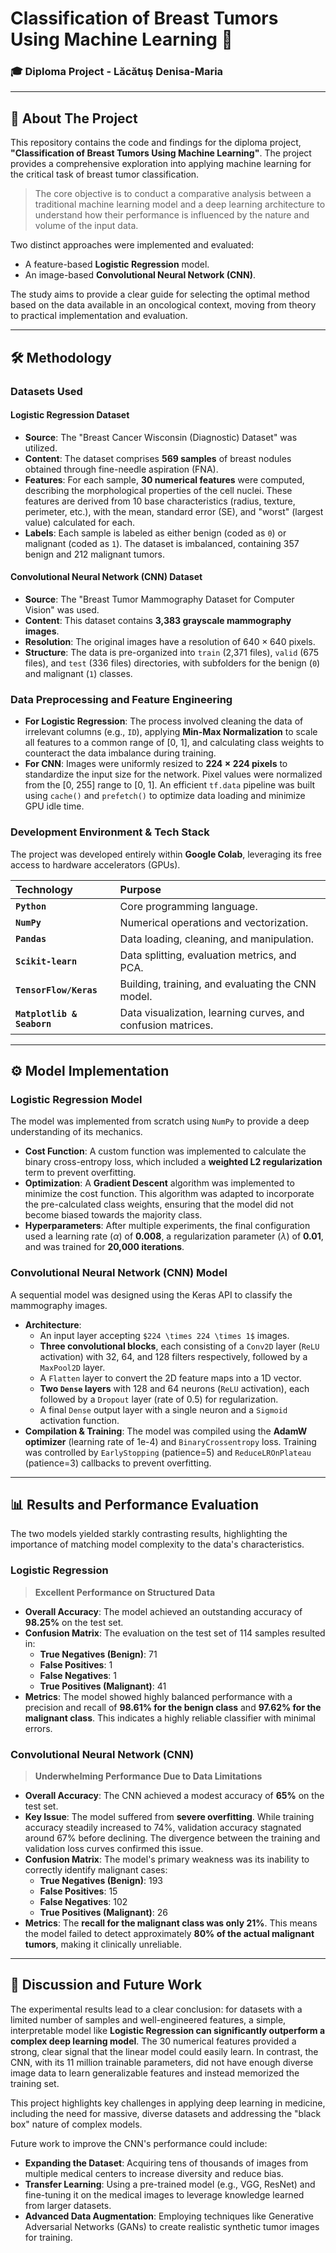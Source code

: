 # Classification of Breast Tumors Using Machine Learning 🔬

### 🎓 Diploma Project - Lăcătuş Denisa-Maria

---

## 📖 About The Project

This repository contains the code and findings for the diploma project, **"Classification of Breast Tumors Using Machine Learning"**. The project provides a comprehensive exploration into applying machine learning for the critical task of breast tumor classification.

> The core objective is to conduct a comparative analysis between a traditional machine learning model and a deep learning architecture to understand how their performance is influenced by the nature and volume of the input data.

Two distinct approaches were implemented and evaluated:
- A feature-based **Logistic Regression** model.
- An image-based **Convolutional Neural Network (CNN)**.

The study aims to provide a clear guide for selecting the optimal method based on the data available in an oncological context, moving from theory to practical implementation and evaluation.

---

## 🛠️ Methodology

### Datasets Used

#### Logistic Regression Dataset
- **Source**: The "Breast Cancer Wisconsin (Diagnostic) Dataset" was utilized.
- **Content**: The dataset comprises **569 samples** of breast nodules obtained through fine-needle aspiration (FNA).
- **Features**: For each sample, **30 numerical features** were computed, describing the morphological properties of the cell nuclei. These features are derived from 10 base characteristics (radius, texture, perimeter, etc.), with the mean, standard error (SE), and "worst" (largest value) calculated for each.
- **Labels**: Each sample is labeled as either benign (coded as `0`) or malignant (coded as `1`). The dataset is imbalanced, containing 357 benign and 212 malignant tumors.

#### Convolutional Neural Network (CNN) Dataset
- **Source**: The "Breast Tumor Mammography Dataset for Computer Vision" was used.
- **Content**: This dataset contains **3,383 grayscale mammography images**.
- **Resolution**: The original images have a resolution of $640 \times 640$ pixels.
- **Structure**: The data is pre-organized into `train` (2,371 files), `valid` (675 files), and `test` (336 files) directories, with subfolders for the benign (`0`) and malignant (`1`) classes.

### Data Preprocessing and Feature Engineering

- **For Logistic Regression**: The process involved cleaning the data of irrelevant columns (e.g., `ID`), applying **Min-Max Normalization** to scale all features to a common range of [0, 1], and calculating class weights to counteract the data imbalance during training.
- **For CNN**: Images were uniformly resized to **$224 \times 224$ pixels** to standardize the input size for the network. Pixel values were normalized from the [0, 255] range to [0, 1]. An efficient `tf.data` pipeline was built using `cache()` and `prefetch()` to optimize data loading and minimize GPU idle time.

### Development Environment & Tech Stack

The project was developed entirely within **Google Colab**, leveraging its free access to hardware accelerators (GPUs).

| Technology | Purpose |
| :--- | :--- |
| **`Python`** | Core programming language. |
| **`NumPy`** | Numerical operations and vectorization. |
| **`Pandas`** | Data loading, cleaning, and manipulation. |
| **`Scikit-learn`** | Data splitting, evaluation metrics, and PCA. |
| **`TensorFlow/Keras`**| Building, training, and evaluating the CNN model. |
| **`Matplotlib & Seaborn`**| Data visualization, learning curves, and confusion matrices. |

---

## ⚙️ Model Implementation

### Logistic Regression Model

The model was implemented from scratch using `NumPy` to provide a deep understanding of its mechanics.

- **Cost Function**: A custom function was implemented to calculate the binary cross-entropy loss, which included a **weighted L2 regularization** term to prevent overfitting.
- **Optimization**: A **Gradient Descent** algorithm was implemented to minimize the cost function. This algorithm was adapted to incorporate the pre-calculated class weights, ensuring that the model did not become biased towards the majority class.
- **Hyperparameters**: After multiple experiments, the final configuration used a learning rate ($\alpha$) of **0.008**, a regularization parameter ($\lambda$) of **0.01**, and was trained for **20,000 iterations**.

### Convolutional Neural Network (CNN) Model

A sequential model was designed using the Keras API to classify the mammography images.

- **Architecture**:
    - An input layer accepting `$224 \times 224 \times 1$` images.
    - **Three convolutional blocks**, each consisting of a `Conv2D` layer (`ReLU` activation) with 32, 64, and 128 filters respectively, followed by a `MaxPool2D` layer.
    - A `Flatten` layer to convert the 2D feature maps into a 1D vector.
    - **Two `Dense` layers** with 128 and 64 neurons (`ReLU` activation), each followed by a `Dropout` layer (rate of 0.5) for regularization.
    - A final `Dense` output layer with a single neuron and a `Sigmoid` activation function.
- **Compilation & Training**: The model was compiled using the **AdamW optimizer** (learning rate of 1e-4) and `BinaryCrossentropy` loss. Training was controlled by `EarlyStopping` (patience=5) and `ReduceLROnPlateau` (patience=3) callbacks to prevent overfitting.

---

## 📊 Results and Performance Evaluation

The two models yielded starkly contrasting results, highlighting the importance of matching model complexity to the data's characteristics.

### Logistic Regression

> **Excellent Performance on Structured Data**

- **Overall Accuracy**: The model achieved an outstanding accuracy of **98.25%** on the test set.
- **Confusion Matrix**: The evaluation on the test set of 114 samples resulted in:
    - **True Negatives (Benign)**: 71
    - **False Positives**: 1
    - **False Negatives**: 1
    - **True Positives (Malignant)**: 41
- **Metrics**: The model showed highly balanced performance with a precision and recall of **98.61% for the benign class** and **97.62% for the malignant class**. This indicates a highly reliable classifier with minimal errors.

### Convolutional Neural Network (CNN)

> **Underwhelming Performance Due to Data Limitations**

- **Overall Accuracy**: The CNN achieved a modest accuracy of **65%** on the test set.
- **Key Issue**: The model suffered from **severe overfitting**. While training accuracy steadily increased to 74%, validation accuracy stagnated around 67% before declining. The divergence between the training and validation loss curves confirmed this issue.
- **Confusion Matrix**: The model's primary weakness was its inability to correctly identify malignant cases:
    - **True Negatives (Benign)**: 193
    - **False Positives**: 15
    - **False Negatives**: 102
    - **True Positives (Malignant)**: 26
- **Metrics**: The **recall for the malignant class was only 21%**. This means the model failed to detect approximately **80% of the actual malignant tumors**, making it clinically unreliable.

---

## 🏁 Discussion and Future Work

The experimental results lead to a clear conclusion: for datasets with a limited number of samples and well-engineered features, a simple, interpretable model like **Logistic Regression can significantly outperform a complex deep learning model**. The 30 numerical features provided a strong, clear signal that the linear model could easily learn. In contrast, the CNN, with its 11 million trainable parameters, did not have enough diverse image data to learn generalizable features and instead memorized the training set.

This project highlights key challenges in applying deep learning in medicine, including the need for massive, diverse datasets and addressing the "black box" nature of complex models.

Future work to improve the CNN's performance could include:
- **Expanding the Dataset**: Acquiring tens of thousands of images from multiple medical centers to increase diversity and reduce bias.
- **Transfer Learning**: Using a pre-trained model (e.g., VGG, ResNet) and fine-tuning it on the medical images to leverage knowledge learned from larger datasets.
- **Advanced Data Augmentation**: Employing techniques like Generative Adversarial Networks (GANs) to create realistic synthetic tumor images for training.

